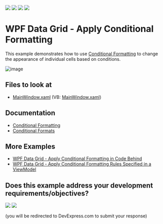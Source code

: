 <!-- default badges list -->
![](https://img.shields.io/endpoint?url=https://codecentral.devexpress.com/api/v1/VersionRange/128648217/21.1.5%2B)
[![](https://img.shields.io/badge/Open_in_DevExpress_Support_Center-FF7200?style=flat-square&logo=DevExpress&logoColor=white)](https://supportcenter.devexpress.com/ticket/details/T135593)
[![](https://img.shields.io/badge/📖_How_to_use_DevExpress_Examples-e9f6fc?style=flat-square)](https://docs.devexpress.com/GeneralInformation/403183)
[![](https://img.shields.io/badge/💬_Leave_Feedback-feecdd?style=flat-square)](#does-this-example-address-your-development-requirementsobjectives)
<!-- default badges end -->

# WPF Data Grid - Apply Conditional Formatting

This example demonstrates how to use [Conditional Formatting](https://docs.devexpress.com/WPF/17130/controls-and-libraries/data-grid/conditional-formatting) to change the appearance of individual cells based on conditions.

![image](https://user-images.githubusercontent.com/65009440/171872961-0491b273-070f-4c90-be9e-9a0c9d5cad3b.png)

<!-- default file list -->

## Files to look at

* [MainWindow.xaml](./CS/ConditionalFormatting/MainWindow.xaml) (VB: [MainWindow.xaml](./VB/ConditionalFormatting/MainWindow.xaml))

<!-- default file list end -->

## Documentation

* [Conditional Formatting](https://docs.devexpress.com/WPF/17130/controls-and-libraries/data-grid/conditional-formatting)
* [Conditional Formats](https://docs.devexpress.com/WPF/114012/controls-and-libraries/data-grid/conditional-formatting/conditional-formats)

## More Examples

* [WPF Data Grid - Apply Conditional Formatting in Code Behind](https://github.com/DevExpress-Examples/how-to-apply-conditional-formatting-in-code-behind-t281415)
* [WPF Data Grid - Apply Conditional Formatting Rules Specified in a ViewModel](https://github.com/DevExpress-Examples/wpf-mvvm-how-to-bind-the-gridcontrol-to-conditional-formatting-rules-specified-in-viewmodel)
<!-- feedback -->
## Does this example address your development requirements/objectives?

[<img src="https://www.devexpress.com/support/examples/i/yes-button.svg"/>](https://www.devexpress.com/support/examples/survey.xml?utm_source=github&utm_campaign=wpf-data-grid-apply-conditional-formatting&~~~was_helpful=yes) [<img src="https://www.devexpress.com/support/examples/i/no-button.svg"/>](https://www.devexpress.com/support/examples/survey.xml?utm_source=github&utm_campaign=wpf-data-grid-apply-conditional-formatting&~~~was_helpful=no)

(you will be redirected to DevExpress.com to submit your response)
<!-- feedback end -->
